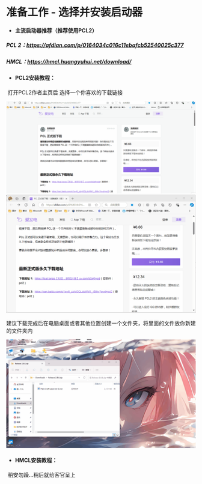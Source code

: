 # 准备工作 - 选择并安装启动器

- #### 主流启动器推荐（推荐使用PCL2）

##### 	PCL 2：https://afdian.com/p/0164034c016c11ebafcb52540025c377

##### 	HMCL：https://hmcl.huangyuhui.net/download/

- #### PCL2安装教程：

​	打开PCL2作者主页后 选择一个你喜欢的下载链接



![下载地址1使用教程](images/pcl2DLDL1.gif)![下载地址2使用教程](images/pcl2DLDL3.gif)

​	建议下载完成后在电脑桌面或者其他位置创建一个文件夹，将里面的文件放你新建的文件夹内

![pcl2DLDL2](images/pcl2DLDL2.gif)

- #### HMCL安装教程：

​	稍安勿躁...稍后就给客官呈上